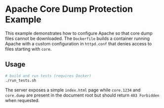 # Apache Core Dump Protection Example

This example demonstrates how to configure Apache so that core dump files cannot be downloaded. The `Dockerfile` builds a container running Apache with a custom configuration in `httpd.conf` that denies access to files starting with `core`.

## Usage

```bash
# build and run tests (requires Docker)
./run_tests.sh
```

The server exposes a simple `index.html` page while `core.1234` and `core.dump` are present in the document root but should return `403 Forbidden` when requested.
